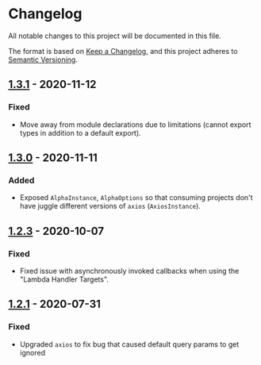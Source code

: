 # Changelog

All notable changes to this project will be documented in this file.

The format is based on [Keep a Changelog](https://keepachangelog.com/en/1.0.0/),
and this project adheres to [Semantic Versioning](https://semver.org/spec/v2.0.0.html).

## [1.3.1] - 2020-11-12
### Fixed
- Move away from module declarations due to limitations (cannot export types
in addition to a default export).

## [1.3.0] - 2020-11-11
### Added
- Exposed `AlphaInstance`, `AlphaOptions` so that consuming projects don't have
juggle different versions of `axios` (`AxiosInstance`).

## [1.2.3] - 2020-10-07
### Fixed
- Fixed issue with asynchronously invoked callbacks when using the "Lambda Handler Targets".

## [1.2.1] - 2020-07-31
### Fixed
- Upgraded `axios` to fix bug that caused default query params to get ignored

[1.3.1]: https://github.com/lifeomic/cli/compare/v1.3.0...v1.3.1
[1.3.0]: https://github.com/lifeomic/cli/compare/v1.2.3...v1.3.0
[1.2.3]: https://github.com/lifeomic/cli/compare/v1.2.2...v1.2.3
[1.2.1]: https://github.com/lifeomic/cli/compare/v1.2.0...v1.2.1
